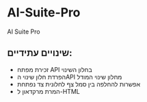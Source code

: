 # AI-Suite-Pro
AI Suite Pro



## שינויים עתידיים:
* זכירת מפתח API בחלון השינוי
* הפרדת חלון שינוי הAPI מחלון שינוי המודל
* אפשרות להחלפה בין סמל צף לחלונית צד נפתחת
* המרת מרקדאון ל-HTML
